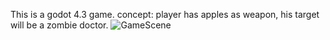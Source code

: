 This is a godot 4.3 game.
concept:
player has  apples as weapon, his  target will be a zombie doctor.
![GameScene](https://github.com/user-attachments/assets/97ebdbce-4a55-475a-9449-f861aeab3e51)


